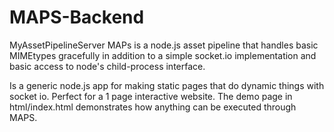 MAPS-Backend
============
MyAssetPipelineServer
MAPs is a node.js asset pipeline that handles basic MIMEtypes gracefully in addition to
a simple socket.io implementation and basic access to node's child-process interface. 

Is a generic node.js app for making static pages that do dynamic things with socket io.
Perfect for a 1 page interactive website.
The demo page in html/index.html demonstrates how anything can be executed through MAPS.

